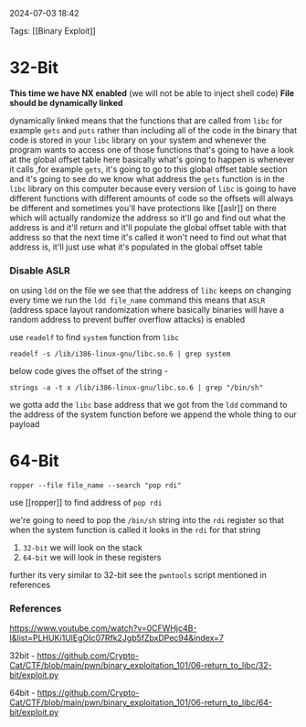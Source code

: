 
2024-07-03 18:42

Tags: [[Binary Exploit]]

# 32-Bit

**This time we have NX enabled** (we will not be able to inject shell code)
**File should be dynamically linked** 

dynamically linked means that the functions that are called from `libc` for example `gets` and `puts` rather than including all of the code in the binary that code is stored in your `libc` library on your system and whenever the program wants to access one of those functions that's going to have a look at the global offset table
here basically what's going to happen is whenever it calls ,for example `gets`, it's going to go to this global offset table section and it's going to see do we know what address the `gets` function is in the `libc` library on this computer because every version of `libc` is going to have different functions with different amounts of code so the offsets will always be different and sometimes you'll have protections like [[aslr]] on there which will actually randomize the address so it'll go and find out what the address is and it'll return and it'll populate the global offset table with that address so that the next time it's called it won't need to find out what that address is, it'll just use what it's populated in the global offset table
### Disable ASLR

on using `ldd` on the file we see that the address of `libc` keeps on changing every time we run the `ldd file_name` command this means that `ASLR` (address space layout randomization where basically binaries will have a random address to prevent buffer overflow attacks) is enabled

use `readelf` to find `system` function from `libc`
```
readelf -s /lib/i386-linux-gnu/libc.so.6 | grep system
```
below code gives the offset of the string - 
```
strings -a -t x /lib/i386-linux-gnu/libc.so.6 | grep "/bin/sh"
```
we gotta add the `libc` base address that we got from the `ldd` command to the address of the system function before we append the whole thing to our payload
# 64-Bit

```
ropper --file file_name --search "pop rdi"
```
use [[ropper]] to find address of `pop rdi`

we're going to need to pop the `/bin/sh` string into the `rdi` register so that when the system function is called it looks in the `rdi` for that string 
1. `32-bit` we will look on the stack 
2. `64-bit` we will look in these registers

further its very similar to 32-bit see the `pwntools` script mentioned in references 
### References

https://www.youtube.com/watch?v=0CFWHjc4B-I&list=PLHUKi1UlEgOIc07Rfk2Jgb5fZbxDPec94&index=7

32bit - https://github.com/Crypto-Cat/CTF/blob/main/pwn/binary_exploitation_101/06-return_to_libc/32-bit/exploit.py

64bit - https://github.com/Crypto-Cat/CTF/blob/main/pwn/binary_exploitation_101/06-return_to_libc/64-bit/exploit.py